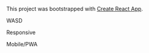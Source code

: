 This project was bootstrapped with [Create React App](https://github.com/facebookincubator/create-react-app).

WASD

Responsive

Mobile/PWA

